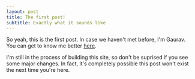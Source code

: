 ```yaml
---
layout: post
title: The first post!
subtitle: Exactly what it sounds like
---
```


So yeah, this is the first post.
In case we haven't met before, I'm Gaurav. You can get to know me better [here](https://awasthigaurav.github.io/aboutme/).

I'm still in the process of building this site, so don't be suprised if you see some major changes. In fact, it's completely possible this post won't exist the next time you're here.
